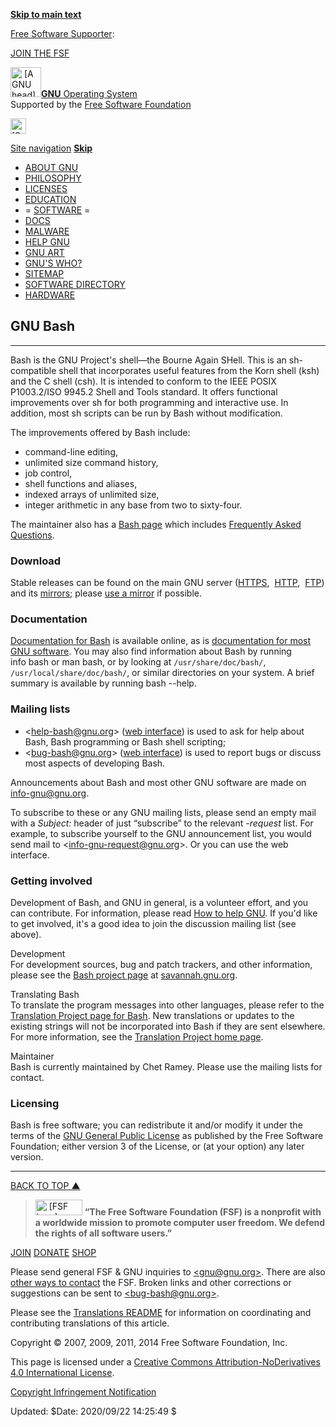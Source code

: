 <a href="#content" class="skip"><strong>Skip to main text</strong></a>

[Free Software Supporter](http://www.fsf.org/fss):

[JOIN THE FSF](https://www.fsf.org/associate/support_freedom?referrer=4052)

[<img src="https://www.gnu.org/graphics/heckert_gnu.transp.small.png" alt=" [A GNU head] " width="49" height="48" />**GNU** <span class="hide">Operating System</span>](https://www.gnu.org/)  
<span class="small">Supported by the [Free Software Foundation](#mission-statement)</span>

<a href="http://www.gnu.org/cgi-bin/estseek.cgi" id="search-button" class="switch"><img src="https://www.gnu.org/graphics/icons/search.png" alt=" [Search www.gnu.org] " id="search-icon" width="25" height="25" /></a>

<a href="#navigation" id="more-links" title="More..."><span>Site navigation</span></a> <a href="#content" id="less-links"><strong>Skip</strong></a>

-   <span id="tabAboutGNU">[ABOUT GNU](https://www.gnu.org/gnu/gnu.html)</span>
-   <span id="tabPhilosophy">[PHILOSOPHY](https://www.gnu.org/philosophy/philosophy.html)</span>
-   <span id="tabLicenses">[LICENSES](https://www.gnu.org/licenses/licenses.html)</span>
-   <span id="tabEducation">[EDUCATION](https://www.gnu.org/education/education.html)</span>
-   <span id="tabSoftware"><span class="no-display">=</span> [SOFTWARE](https://www.gnu.org/software/software.html) <span class="gnun-split"></span> <span class="no-display">=</span></span>
-   <span id="tabDoc">[DOCS](https://www.gnu.org/doc/doc.html)</span>
-   <span id="tabMalware">[MALWARE](https://www.gnu.org/proprietary/proprietary.html)</span>
-   <span id="tabHelp">[HELP GNU](https://www.gnu.org/help/help.html)</span>
-   <span id="tabArt">[GNU ART](https://www.gnu.org/graphics/graphics.html)</span>
-   <span id="tabPeople">[GNU'S WHO?](https://www.gnu.org/people/people.html)</span>
-   [SITEMAP](https://www.gnu.org/server/sitemap.html)
-   [SOFTWARE DIRECTORY](http://directory.fsf.org/)
-   [HARDWARE](https://h-node.org/)

GNU Bash
--------

------------------------------------------------------------------------

Bash is the GNU Project's shell—the Bourne Again SHell. This is an sh-compatible shell that incorporates useful features from the Korn shell (ksh) and the C shell (csh). It is intended to conform to the IEEE POSIX P1003.2/ISO 9945.2 Shell and Tools standard. It offers functional improvements over sh for both programming and interactive use. In addition, most sh scripts can be run by Bash without modification.

The improvements offered by Bash include:

-   command-line editing,
-   unlimited size command history,
-   job control,
-   shell functions and aliases,
-   indexed arrays of unlimited size,
-   integer arithmetic in any base from two to sixty-four.

The maintainer also has a [Bash page](https://tiswww.case.edu/php/chet/bash/bashtop.html) which includes [Frequently Asked Questions](ftp://ftp.cwru.edu/pub/bash/FAQ).

### Download

Stable releases can be found on the main GNU server ([HTTPS](https://ftp.gnu.org/gnu/bash/),  [HTTP](http://ftp.gnu.org/gnu/bash/),  [FTP](ftp://ftp.gnu.org/gnu/bash/)) and its [mirrors](https://www.gnu.org/prep/ftp.html); please [use a mirror](https://ftpmirror.gnu.org/bash/) if possible.

### Documentation

[Documentation for Bash](https://www.gnu.org/software/bash/manual/) is available online, as is [documentation for most GNU software](https://www.gnu.org/manual/). You may also find information about Bash by running info bash or man bash, or by looking at `/usr/share/doc/bash/`, `/usr/local/share/doc/bash/`, or similar directories on your system. A brief summary is available by running bash --help.

### Mailing lists

-   &lt;<help-bash@gnu.org>&gt; ([web interface](https://lists.gnu.org/mailman/listinfo/help-bash)) is used to ask for help about Bash, Bash programming or Bash shell scripting;
-   &lt;<bug-bash@gnu.org>&gt; ([web interface](https://lists.gnu.org/mailman/listinfo/bug-bash)) is used to report bugs or discuss most aspects of developing Bash.

Announcements about Bash and most other GNU software are made on [info-gnu@gnu.org](https://lists.gnu.org/mailman/listinfo/info-gnu).

To subscribe to these or any GNU mailing lists, please send an empty mail with a *Subject:* header of just “subscribe” to the relevant *-request* list. For example, to subscribe yourself to the GNU announcement list, you would send mail to &lt;[info-gnu-request@gnu.org](mailto:info-gnu-request@gnu.org?Subject=subscribe)&gt;. Or you can use the web interface.

### Getting involved

Development of Bash, and GNU in general, is a volunteer effort, and you can contribute. For information, please read [How to help GNU](https://www.gnu.org/help/). If you'd like to get involved, it's a good idea to join the discussion mailing list (see above).

Development  
For development sources, bug and patch trackers, and other information, please see the [Bash project page](https://savannah.gnu.org/projects/bash/) at [savannah.gnu.org](https://savannah.gnu.org/).

Translating Bash  
To translate the program messages into other languages, please refer to the [Translation Project page for Bash](https://translationproject.org/domain/bash.html). New translations or updates to the existing strings will not be incorporated into Bash if they are sent elsewhere. For more information, see the [Translation Project home page](https://translationproject.org/html/welcome.html).

Maintainer  
Bash is currently maintained by Chet Ramey. Please use the mailing lists for contact.

### Licensing

Bash is free software; you can redistribute it and/or modify it under the terms of the [GNU General Public License](https://www.gnu.org/licenses/gpl.html) as published by the Free Software Foundation; either version 3 of the License, or (at your option) any later version.

------------------------------------------------------------------------

[BACK TO TOP ▲](#header)

> [<img src="https://www.gnu.org/graphics/fsf-logo-notext-small.png" alt=" [FSF logo] " id="fsfbanner" width="75" height="25" />](http://www.fsf.org/) **“The Free Software Foundation (FSF) is a nonprofit with a worldwide mission to promote computer user freedom. We defend the rights of all software users.”**

<a href="http://www.fsf.org/associate/support_freedom?referrer=4052" class="join">JOIN</a> <a href="http://donate.fsf.org/" class="donate">DONATE</a> <a href="http://shop.fsf.org/" class="shop">SHOP</a>

Please send general FSF & GNU inquiries to [&lt;gnu@gnu.org&gt;](mailto:gnu@gnu.org). There are also [other ways to contact](https://www.gnu.org/contact/) the FSF. Broken links and other corrections or suggestions can be sent to [&lt;bug-bash@gnu.org&gt;](mailto:bug-bash@gnu.org).

Please see the [Translations README](https://www.gnu.org/server/standards/README.translations.html) for information on coordinating and contributing translations of this article.

Copyright © 2007, 2009, 2011, 2014 Free Software Foundation, Inc.

This page is licensed under a [Creative Commons Attribution-NoDerivatives 4.0 International License](http://creativecommons.org/licenses/by-nd/4.0/).

[Copyright Infringement Notification](http://www.fsf.org/about/dmca-notice)

Updated: $Date: 2020/09/22 14:25:49 $
